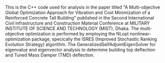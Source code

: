 This is the C++ code used for analysis in the paper titled "A Multi-objective Global Optimization Approach for Vibration and Cost Minimization of a Reinforced Concrete Tall Building" published in the Second International Civil Infrastructure and Construction Material Conference at MILITARY INSTITUTE OF SCIENCE AND TECHNOLOGY (MIST), Dhaka.
The multi-objective optimization is performed by employing the NLopt nonlinear-optimization package, specically the ISRES (Improved Stochastic Ranking Evolution Strategy) algorithm.
The GeneralizedSelfAdjointEigenSolver for eigenvalue and eigenvector analysis to determine building top deflection and Tuned Mass Damper (TMD) deflection.

